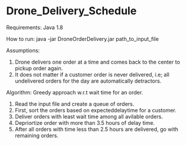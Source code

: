 # Drone_Delivery_Schedule

Requirements:
Java 1.8

How to run:
 java -jar DroneOrderDelivery.jar path_to_input_file
 
Assumptions:
1) Drone delivers one order at a time and comes back to the center to pickup order again.
2) It does not matter if a customer order is never delivered, i.e; all undelivered orders for the day are automatically detractors.


Algorithm: Greedy approach w.r.t wait time for an order.
1) Read the input file and create a queue of orders.
2) First, sort the orders based on expecteddelaytime for a customer.
3) Deliver orders with least wait time among all avilable orders.
4) Depriortize order with more than 3.5 hours of delay time.
5) After all orders with time less than 2.5 hours are delivered, go with remaining orders.
